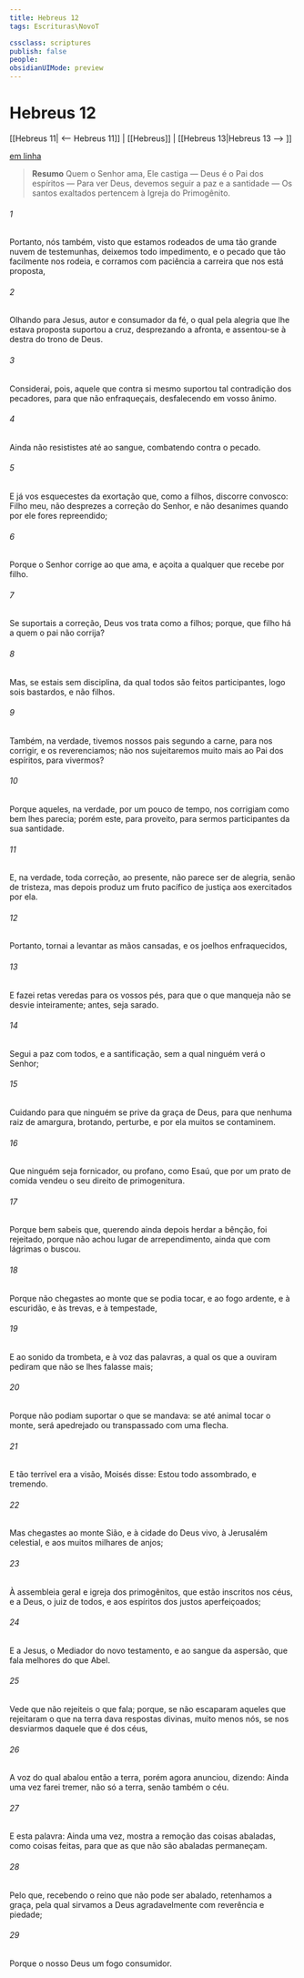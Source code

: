 ```yaml
---
title: Hebreus 12
tags: Escrituras\NovoT

cssclass: scriptures
publish: false
people:
obsidianUIMode: preview
---
```


# Hebreus 12
[[Hebreus 11| <-- Hebreus 11]] | [[Hebreus]] | [[Hebreus 13|Hebreus 13 --> ]]

[em linha](https://churchofjesuschrist.org/study/scriptures/nt/heb/12?lang=por)

> __Resumo__
Quem o Senhor ama, Ele castiga — Deus é o Pai dos espíritos — Para ver Deus, devemos seguir a paz e a santidade — Os santos exaltados pertencem à Igreja do Primogênito.

###### 1 
Portanto, nós também, visto que estamos rodeados de uma tão grande nuvem de testemunhas, deixemos todo impedimento, e o pecado que tão facilmente nos rodeia, e corramos com paciência a carreira que nos está proposta,

###### 2 
Olhando para Jesus, autor e consumador da fé, o qual pela alegria que lhe estava proposta suportou a cruz, desprezando a afronta, e assentou-se à destra do trono de Deus.

###### 3 
Considerai, pois, aquele que contra si mesmo suportou tal contradição dos pecadores, para que não enfraqueçais, desfalecendo em vosso ânimo.

###### 4 
Ainda não resististes até ao sangue, combatendo contra o pecado.

###### 5 
E já vos esquecestes da exortação que, como a filhos, discorre convosco: Filho meu, não desprezes a correção do Senhor, e não desanimes quando por ele fores repreendido;

###### 6 
Porque o Senhor corrige ao que ama, e açoita a qualquer que recebe por filho.

###### 7 
Se suportais a correção, Deus vos trata como a filhos; porque, que filho há a quem o pai não corrija?

###### 8 
Mas, se estais sem disciplina, da qual todos são feitos participantes, logo sois bastardos, e não filhos.

###### 9 
Também, na verdade, tivemos nossos pais segundo a carne, para nos corrigir, e os reverenciamos; não nos sujeitaremos muito mais ao Pai dos espíritos, para vivermos?

###### 10 
Porque aqueles, na verdade, por um pouco de tempo, nos corrigiam como bem lhes parecia; porém este, para  proveito, para sermos participantes da sua santidade.

###### 11 
E, na verdade, toda correção, ao presente, não parece ser  de alegria, senão de tristeza, mas depois produz um fruto pacífico de justiça aos exercitados por ela.

###### 12 
Portanto, tornai a levantar as mãos cansadas, e os joelhos enfraquecidos,

###### 13 
E fazei retas veredas para os vossos pés, para que o que manqueja não se desvie inteiramente; antes, seja sarado.

###### 14 
Segui a paz com todos, e a santificação, sem a qual ninguém verá o Senhor;

###### 15 
Cuidando para que ninguém se prive da graça de Deus, para que nenhuma raiz de amargura, brotando,  perturbe, e por ela muitos se contaminem.

###### 16 
Que ninguém seja fornicador, ou profano, como Esaú, que por um prato de comida vendeu o seu direito de primogenitura.

###### 17 
Porque bem sabeis que, querendo ainda depois herdar a bênção, foi rejeitado, porque não achou lugar de arrependimento, ainda que com lágrimas o buscou.

###### 18 
Porque não chegastes ao monte que se podia tocar, e ao fogo ardente, e à escuridão, e às trevas, e à tempestade,

###### 19 
E ao sonido da trombeta, e à voz das palavras, a qual os que a ouviram pediram que não se lhes falasse mais;

###### 20 
Porque não podiam suportar o que se  mandava: se até  animal tocar o monte, será apedrejado ou transpassado com uma flecha.

###### 21 
E tão terrível era a visão,  Moisés disse: Estou todo assombrado, e tremendo.

###### 22 
Mas chegastes ao monte Sião, e à cidade do Deus vivo, à Jerusalém celestial, e aos muitos milhares de anjos;

###### 23 
À assembleia geral e igreja dos primogênitos, que estão inscritos nos céus, e a Deus, o juiz de todos, e aos espíritos dos justos aperfeiçoados;

###### 24 
E a Jesus, o Mediador do novo testamento, e ao sangue da aspersão, que fala melhores  do que  Abel.

###### 25 
Vede que não rejeiteis o que fala; porque, se não escaparam aqueles que rejeitaram o que na terra dava respostas divinas, muito menos  nós, se nos desviarmos daquele que é dos céus,

###### 26 
A voz do qual abalou então a terra, porém agora anunciou, dizendo: Ainda uma vez farei tremer, não só a terra, senão também o céu.

###### 27 
E esta palavra: Ainda uma vez, mostra a remoção das coisas abaladas, como coisas feitas, para que as que não são abaladas permaneçam.

###### 28 
Pelo que, recebendo o reino que não pode ser abalado, retenhamos a graça, pela qual sirvamos a Deus agradavelmente com reverência e piedade;

###### 29 
Porque o nosso Deus  um fogo consumidor.

